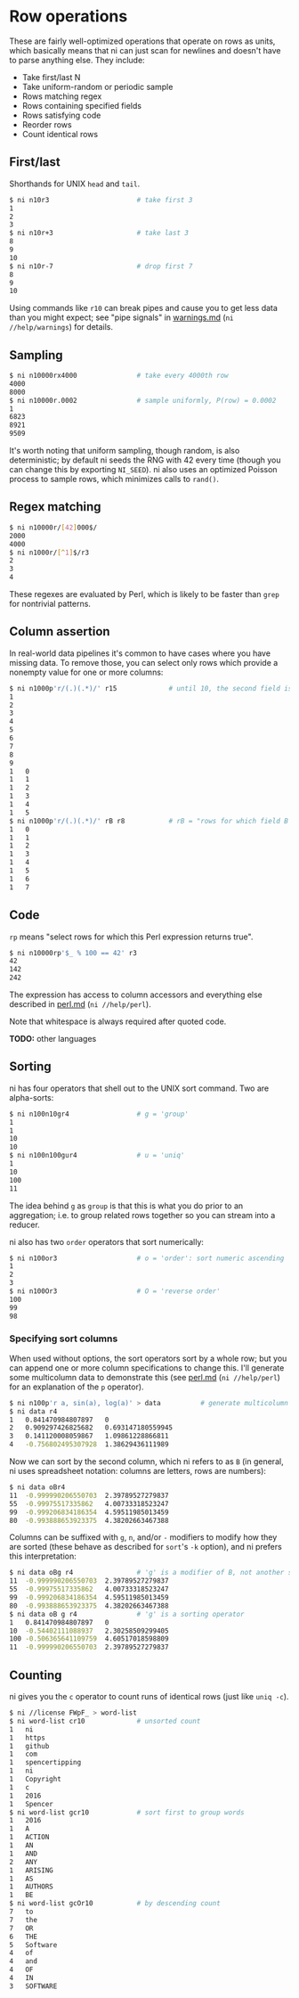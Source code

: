 # Row operations
These are fairly well-optimized operations that operate on rows as units, which
basically means that ni can just scan for newlines and doesn't have to parse
anything else. They include:

- Take first/last N
- Take uniform-random or periodic sample
- Rows matching regex
- Rows containing specified fields
- Rows satisfying code
- Reorder rows
- Count identical rows

## First/last
Shorthands for UNIX `head` and `tail`.

```bash
$ ni n10r3                      # take first 3
1
2
3
$ ni n10r+3                     # take last 3
8
9
10
$ ni n10r-7                     # drop first 7
8
9
10
```

Using commands like `r10` can break pipes and cause you to get less data than
you might expect; see "pipe signals" in [warnings.md](warnings.md) (`ni
//help/warnings`) for details.

## Sampling
```bash
$ ni n10000rx4000               # take every 4000th row
4000
8000
$ ni n10000r.0002               # sample uniformly, P(row) = 0.0002
1
6823
8921
9509
```

It's worth noting that uniform sampling, though random, is also deterministic;
by default ni seeds the RNG with 42 every time (though you can change this by
exporting `NI_SEED`). ni also uses an optimized Poisson process to sample rows,
which minimizes calls to `rand()`.

## Regex matching
```bash
$ ni n10000r/[42]000$/
2000
4000
$ ni n1000r/[^1]$/r3
2
3
4
```

These regexes are evaluated by Perl, which is likely to be faster than `grep`
for nontrivial patterns.

## Column assertion
In real-world data pipelines it's common to have cases where you have missing
data. To remove those, you can select only rows which provide a nonempty value
for one or more columns:

```bash
$ ni n1000p'r/(.)(.*)/' r15             # until 10, the second field is empty
1	
2	
3	
4	
5	
6	
7	
8	
9	
1	0
1	1
1	2
1	3
1	4
1	5
$ ni n1000p'r/(.)(.*)/' rB r8           # rB = "rows for which field B exists"
1	0
1	1
1	2
1	3
1	4
1	5
1	6
1	7
```

## Code
`rp` means "select rows for which this Perl expression returns true".

```bash
$ ni n10000rp'$_ % 100 == 42' r3
42
142
242
```

The expression has access to column accessors and everything else described in
[perl.md](perl.md) (`ni //help/perl`).

Note that whitespace is always required after quoted code.

**TODO:** other languages

## Sorting
ni has four operators that shell out to the UNIX sort command. Two are
alpha-sorts:

```bash
$ ni n100n10gr4                 # g = 'group'
1
1
10
10
$ ni n100n100gur4               # u = 'uniq'
1
10
100
11
```

The idea behind `g` as `group` is that this is what you do prior to an
aggregation; i.e. to group related rows together so you can stream into a
reducer.

ni also has two `order` operators that sort numerically:

```bash
$ ni n100or3                    # o = 'order': sort numeric ascending
1
2
3
$ ni n100Or3                    # O = 'reverse order'
100
99
98
```

### Specifying sort columns
When used without options, the sort operators sort by a whole row; but you can
append one or more column specifications to change this. I'll generate some
multicolumn data to demonstrate this (see [perl.md](perl.md) (`ni //help/perl`)
for an explanation of the `p` operator).

```bash
$ ni n100p'r a, sin(a), log(a)' > data          # generate multicolumn data
$ ni data r4
1	0.841470984807897	0
2	0.909297426825682	0.693147180559945
3	0.141120008059867	1.09861228866811
4	-0.756802495307928	1.38629436111989
```

Now we can sort by the second column, which ni refers to as `B` (in general, ni
uses spreadsheet notation: columns are letters, rows are numbers):

```bash
$ ni data oBr4
11	-0.999990206550703	2.39789527279837
55	-0.99975517335862	4.00733318523247
99	-0.999206834186354	4.59511985013459
80	-0.993888653923375	4.38202663467388
```

Columns can be suffixed with `g`, `n`, and/or `-` modifiers to modify how they
are sorted (these behave as described for `sort`'s `-k` option), and ni prefers
this interpretation:

```bash
$ ni data oBg r4                # 'g' is a modifier of B, not another sort
11	-0.999990206550703	2.39789527279837
55	-0.99975517335862	4.00733318523247
99	-0.999206834186354	4.59511985013459
80	-0.993888653923375	4.38202663467388
$ ni data oB g r4               # 'g' is a sorting operator
1	0.841470984807897	0
10	-0.54402111088937	2.30258509299405
100	-0.506365641109759	4.60517018598809
11	-0.999990206550703	2.39789527279837
```

## Counting
ni gives you the `c` operator to count runs of identical rows (just
like `uniq -c`).

```bash
$ ni //license FWpF_ > word-list
$ ni word-list cr10             # unsorted count
1	ni
1	https
1	github
1	com
1	spencertipping
1	ni
1	Copyright
1	c
1	2016
1	Spencer
$ ni word-list gcr10            # sort first to group words
1	2016
1	A
1	ACTION
1	AN
1	AND
2	ANY
1	ARISING
1	AS
1	AUTHORS
1	BE
$ ni word-list gcOr10           # by descending count
7	to
7	the
7	OR
6	THE
5	Software
4	of
4	and
4	OF
4	IN
3	SOFTWARE
```
